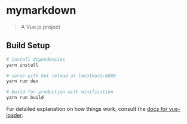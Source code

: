 # mymarkdown

> A Vue.js project

## Build Setup

``` bash
# install dependencies
yarn install

# serve with hot reload at localhost:8080
yarn run dev

# build for production with minification
yarn run build
```

For detailed explanation on how things work, consult the [docs for vue-loader](http://vuejs.github.io/vue-loader).
